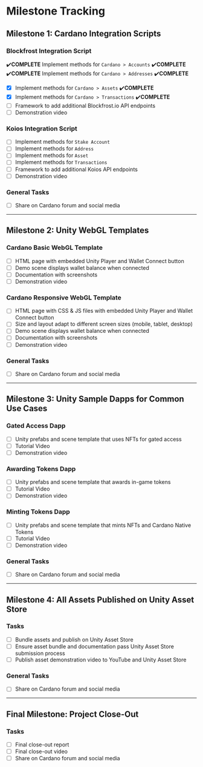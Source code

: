 # Milestone Tracking

## Milestone 1: Cardano Integration Scripts

### Blockfrost Integration Script
:heavy_check_mark:**COMPLETE** Implement methods for `Cardano > Accounts` :heavy_check_mark:**COMPLETE**
:heavy_check_mark:**COMPLETE** Implement methods for `Cardano > Addresses` :heavy_check_mark:**COMPLETE**

- [x] Implement methods for `Cardano > Assets` :heavy_check_mark:**COMPLETE**
- [x] Implement methods for `Cardano > Transactions` :heavy_check_mark:**COMPLETE**
- [ ] Framework to add additional Blockfrost.io API endpoints
- [ ] Demonstration video

### Koios Integration Script
- [ ] Implement methods for `Stake Account`
- [ ] Implement methods for `Address`
- [ ] Implement methods for `Asset`
- [ ] Implement methods for `Transactions`
- [ ] Framework to add additional Koios API endpoints
- [ ] Demonstration video

### General Tasks
- [ ] Share on Cardano forum and social media
---

## Milestone 2: Unity WebGL Templates

### Cardano Basic WebGL Template
- [ ] HTML page with embedded Unity Player and Wallet Connect button
- [ ] Demo scene displays wallet balance when connected
- [ ] Documentation with screenshots
- [ ] Demonstration video

### Cardano Responsive WebGL Template
- [ ] HTML page with CSS & JS files with embedded Unity Player and Wallet Connect button
- [ ] Size and layout adapt to different screen sizes (mobile, tablet, desktop)
- [ ] Demo scene displays wallet balance when connected
- [ ] Documentation with screenshots
- [ ] Demonstration video

### General Tasks
- [ ] Share on Cardano forum and social media

---

## Milestone 3: Unity Sample Dapps for Common Use Cases

### Gated Access Dapp
- [ ] Unity prefabs and scene template that uses NFTs for gated access
- [ ] Tutorial Video
- [ ] Demonstration video

### Awarding Tokens Dapp
- [ ] Unity prefabs and scene template that awards in-game tokens
- [ ] Tutorial Video
- [ ] Demonstration video

### Minting Tokens Dapp
- [ ] Unity prefabs and scene template that mints NFTs and Cardano Native Tokens
- [ ] Tutorial Video
- [ ] Demonstration video

### General Tasks
- [ ] Share on Cardano forum and social media

---

## Milestone 4: All Assets Published on Unity Asset Store

### Tasks
- [ ] Bundle assets and publish on Unity Asset Store
- [ ] Ensure asset bundle and documentation pass Unity Asset Store submission process
- [ ] Publish asset demonstration video to YouTube and Unity Asset Store

### General Tasks
- [ ] Share on Cardano forum and social media

---

## Final Milestone: Project Close-Out

### Tasks
- [ ] Final close-out report
- [ ] Final close-out video
- [ ] Share on Cardano forum and social media
